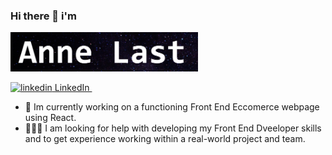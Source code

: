 

### Hi there 👋 i'm 

<img
  src="anne last.png"
  alt="Alt text"
  title="Optional title"
  style="display: inline-block; margin: 0 auto; max-width: 300px">

<p>
  <a href="https://www.linkedin.com/in/anne-last/" rel="nofollow noreferrer">
    <img src="https://i.stack.imgur.com/gVE0j.png" alt="linkedin"> LinkedIn
  </a> &nbsp; 
  
</p>

- :blue_heart: Im currently working on a functioning Front End Eccomerce webpage using React.
- :people_holding_hands: I am looking for help with developing my Front End Dveeloper skills and to get experience working within a real-world project and team.




<!--6
Here are some ideas to get you started:

- 🔭 I’m currently working on ...
- 🌱 I’m currently learning ...
- 👯 I’m looking to collaborate on ...
- 🤔 I’m looking for help with ...
- 💬 Ask me about ...
- 📫 How to reach me: ...
- 😄 Pronouns: ...
- ⚡ Fun fact: ...
-->



